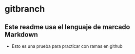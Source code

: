 # gitbranch



## Este readme usa el lenguaje de marcado Markdown

- Esto es una prueba para practicar con ramas en github